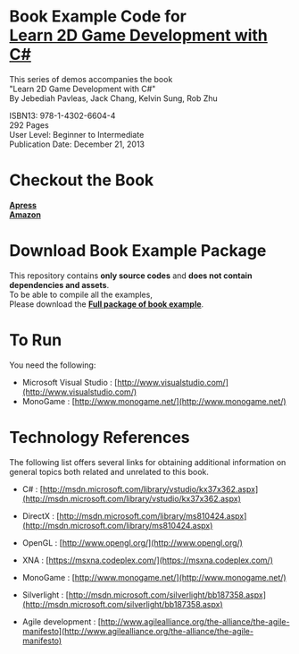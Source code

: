 # Book Example Code for <br>[Learn 2D Game Development with C&#35;](http://www.apress.com/9781430266044)
This series of demos accompanies the book  
"Learn 2D Game Development with C#"  
By Jebediah Pavleas, Jack Chang, Kelvin Sung, Rob Zhu

ISBN13: 978-1-4302-6604-4  
292 Pages  
User Level: Beginner to Intermediate  
Publication Date: December 21, 2013  

# Checkout the Book
[**Apress**](http://www.apress.com/9781430266044)  
[**Amazon**](http://www.amazon.com/gp/product/143026604X)

# Download Book Example Package
This repository contains **only source codes** and **does not contain dependencies and assets**.<br>
To be able to compile all the examples, <br>Please download the [**Full package of book example**](http://www.apress.com/downloadable/download/sample/sample_id/1488/).

# To Run
You need the following:
* Microsoft Visual Studio : [http://www.visualstudio.com/](http://www.visualstudio.com/)
* MonoGame : [http://www.monogame.net/](http://www.monogame.net/)

# Technology References
The following list offers several links for obtaining additional information on general topics both
related and unrelated to this book.

* C# : [http://msdn.microsoft.com/library/vstudio/kx37x362.aspx](http://msdn.microsoft.com/library/vstudio/kx37x362.aspx)

* DirectX : [http://msdn.microsoft.com/library/ms810424.aspx](http://msdn.microsoft.com/library/ms810424.aspx)

* OpenGL : [http://www.opengl.org/](http://www.opengl.org/)

* XNA : [https://msxna.codeplex.com/](https://msxna.codeplex.com/)

* MonoGame : [http://www.monogame.net/](http://www.monogame.net/)

* Silverlight : [http://msdn.microsoft.com/silverlight/bb187358.aspx](http://msdn.microsoft.com/silverlight/bb187358.aspx)

* Agile development : [http://www.agilealliance.org/the-alliance/the-agile-manifesto](http://www.agilealliance.org/the-alliance/the-agile-manifesto)
